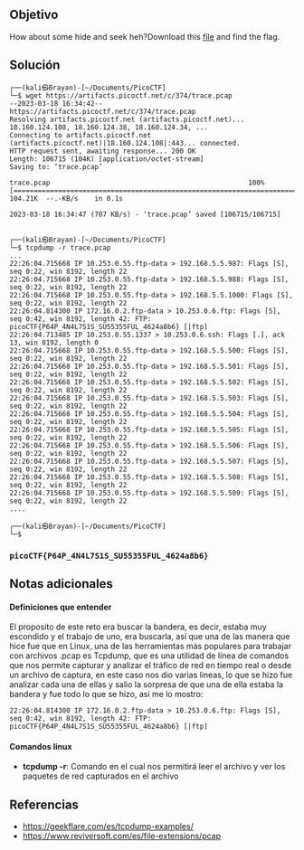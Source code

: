 ## Objetivo

How about some hide and seek heh?Download this [file](https://artifacts.picoctf.net/c/374/trace.pcap) and find the flag.

## Solución

```
┌──(kali㉿Brayan)-[~/Documents/PicoCTF]
└─$ wget https://artifacts.picoctf.net/c/374/trace.pcap
--2023-03-18 16:34:42--  https://artifacts.picoctf.net/c/374/trace.pcap
Resolving artifacts.picoctf.net (artifacts.picoctf.net)... 18.160.124.108, 18.160.124.38, 18.160.124.34, ...
Connecting to artifacts.picoctf.net (artifacts.picoctf.net)|18.160.124.108|:443... connected.
HTTP request sent, awaiting response... 200 OK
Length: 106715 (104K) [application/octet-stream]
Saving to: ‘trace.pcap’

trace.pcap                                                 100%[=======================================================================================================================================>] 104.21K  --.-KB/s    in 0.1s    

2023-03-18 16:34:47 (707 KB/s) - ‘trace.pcap’ saved [106715/106715]

                                                                                                                                                                                                                                           
┌──(kali㉿Brayan)-[~/Documents/PicoCTF]
└─$ tcpdump -r trace.pcap   
...
22:26:04.715668 IP 10.253.0.55.ftp-data > 192.168.5.5.987: Flags [S], seq 0:22, win 8192, length 22
22:26:04.715668 IP 10.253.0.55.ftp-data > 192.168.5.5.988: Flags [S], seq 0:22, win 8192, length 22
22:26:04.715668 IP 10.253.0.55.ftp-data > 192.168.5.5.1000: Flags [S], seq 0:22, win 8192, length 22
22:26:04.814300 IP 172.16.0.2.ftp-data > 10.253.0.6.ftp: Flags [S], seq 0:42, win 8192, length 42: FTP: picoCTF{P64P_4N4L7S1S_SU55355FUL_4624a8b6} [|ftp]
22:26:04.713485 IP 10.253.0.55.1337 > 10.253.0.6.ssh: Flags [.], ack 13, win 8192, length 0
22:26:04.715668 IP 10.253.0.55.ftp-data > 192.168.5.5.500: Flags [S], seq 0:22, win 8192, length 22
22:26:04.715668 IP 10.253.0.55.ftp-data > 192.168.5.5.501: Flags [S], seq 0:22, win 8192, length 22
22:26:04.715668 IP 10.253.0.55.ftp-data > 192.168.5.5.502: Flags [S], seq 0:22, win 8192, length 22
22:26:04.715668 IP 10.253.0.55.ftp-data > 192.168.5.5.503: Flags [S], seq 0:22, win 8192, length 22
22:26:04.715668 IP 10.253.0.55.ftp-data > 192.168.5.5.504: Flags [S], seq 0:22, win 8192, length 22
22:26:04.715668 IP 10.253.0.55.ftp-data > 192.168.5.5.505: Flags [S], seq 0:22, win 8192, length 22
22:26:04.715668 IP 10.253.0.55.ftp-data > 192.168.5.5.506: Flags [S], seq 0:22, win 8192, length 22
22:26:04.715668 IP 10.253.0.55.ftp-data > 192.168.5.5.507: Flags [S], seq 0:22, win 8192, length 22
22:26:04.715668 IP 10.253.0.55.ftp-data > 192.168.5.5.508: Flags [S], seq 0:22, win 8192, length 22
22:26:04.715668 IP 10.253.0.55.ftp-data > 192.168.5.5.509: Flags [S], seq 0:22, win 8192, length 22
....

┌──(kali㉿Brayan)-[~/Documents/PicoCTF]
└─$ 

```

### `picoCTF{P64P_4N4L7S1S_SU55355FUL_4624a8b6}`
 
## Notas adicionales

#### Definiciones que entender

El proposito de este reto era buscar la bandera, es decir, estaba muy escondido y el trabajo de uno, era buscarla, asi que una de las manera que hice fue que en Linux, una de las herramientas más populares para trabajar con archivos .pcap es Tcpdump, que es una utilidad de línea de comandos que nos permite capturar y analizar el tráfico de red en tiempo real o desde un archivo de captura, en este caso nos dio varias lineas, lo que se hizo fue analizar cada una de ellas y salio la sorpresa de que una de ella estaba la bandera y fue todo lo que se hizo, asi me lo mostro:
```
22:26:04.814300 IP 172.16.0.2.ftp-data > 10.253.0.6.ftp: Flags [S], seq 0:42, win 8192, length 42: FTP: picoCTF{P64P_4N4L7S1S_SU55355FUL_4624a8b6} [|ftp]
```

#### Comandos linux

- **tcpdump -r**: Comando en el cual nos permitirá leer el archivo y ver los paquetes de red capturados en el archivo

## Referencias

- https://geekflare.com/es/tcpdump-examples/
- https://www.reviversoft.com/es/file-extensions/pcap